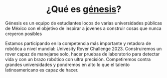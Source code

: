 <h1 align="center">¿Qué es <span><a href="https://hiteamgenesis.com">génesis</a></span>?</h1>
Génesis es un equipo de estudiantes locos de varias universidades públicas de México con el objetivo de inspirar a jovenes a construir cosas que nunca creyeron posibles</p>
<p>Estamos participando en la competencia más importante y retadora de robótica a nivel mundial: Univesity Rover Challenge 2023. Construiremos un rover capaz de manejarse solo, hacer pruebas de laboratorio para detectar vida y con un brazo robótico con ultra precisión. Competiremos contra grandes universidades y pondremos en alto lo que el talento latinoamericano es capaz de hacer.
